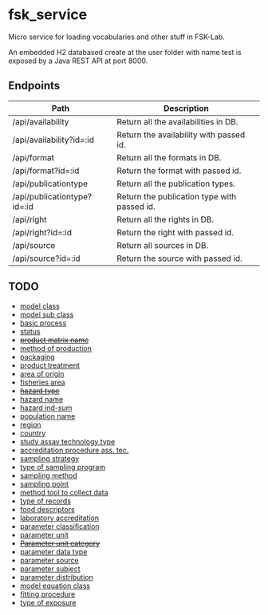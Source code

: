 # fsk_service
Micro service for loading vocabularies and other stuff in FSK-Lab.

An embedded H2 databased create at the user folder with name test is exposed by a Java REST API at port 8000.

## Endpoints

| Path | Description |
| ---- | ----------- |
| /api/availability | Return all the availabilities in DB. |
| /api/availability?id=:id | Return the availability with passed id. |
| /api/format | Return all the formats in DB. |
| /api/format?id=:id | Return the format with passed id. |
| /api/publicationtype | Return all the publication types. |
| /api/publicationtype?id=:id | Return the publication type with passed id. |
| /api/right | Return all the rights in DB. |
| /api/right?id=:id | Return the right with passed id. |
| /api/source | Return all sources in DB. |
| /api/source?id=:id | Return the source with passed id. |

## TODO
- [model class](https://docs.google.com/spreadsheets/d/1C6N4-YWX9OMmNStd2rYlSUaVys-aiJGLj00cD44aVc8/edit#gid=1154676235)
- [model sub class](https://docs.google.com/spreadsheets/d/1C6N4-YWX9OMmNStd2rYlSUaVys-aiJGLj00cD44aVc8/edit#gid=193246350)
- [basic process](https://docs.google.com/spreadsheets/d/1C6N4-YWX9OMmNStd2rYlSUaVys-aiJGLj00cD44aVc8/edit#gid=381733675)
- [status](https://docs.google.com/spreadsheets/d/1C6N4-YWX9OMmNStd2rYlSUaVys-aiJGLj00cD44aVc8/edit#gid=2062722204)
- ~~[product matrix name](https://docs.google.com/spreadsheets/d/1C6N4-YWX9OMmNStd2rYlSUaVys-aiJGLj00cD44aVc8/edit#gid=610500565)~~
- [method of production](https://docs.google.com/spreadsheets/d/1C6N4-YWX9OMmNStd2rYlSUaVys-aiJGLj00cD44aVc8/edit#gid=711117009)
- [packaging](https://docs.google.com/spreadsheets/d/1C6N4-YWX9OMmNStd2rYlSUaVys-aiJGLj00cD44aVc8/edit#gid=2122448795)
- [product treatment](https://docs.google.com/spreadsheets/d/1C6N4-YWX9OMmNStd2rYlSUaVys-aiJGLj00cD44aVc8/edit#gid=488778805)
- [area of origin](https://docs.google.com/spreadsheets/d/1C6N4-YWX9OMmNStd2rYlSUaVys-aiJGLj00cD44aVc8/edit#gid=488778805)
- [fisheries area](https://docs.google.com/spreadsheets/d/1C6N4-YWX9OMmNStd2rYlSUaVys-aiJGLj00cD44aVc8/edit#gid=1540682688)
- ~~[hazard type](https://docs.google.com/spreadsheets/d/1C6N4-YWX9OMmNStd2rYlSUaVys-aiJGLj00cD44aVc8/edit#gid=651474180)~~
- [hazard name](https://docs.google.com/spreadsheets/d/1C6N4-YWX9OMmNStd2rYlSUaVys-aiJGLj00cD44aVc8/edit#gid=1936165954)
- [hazard ind-sum](https://docs.google.com/spreadsheets/d/1C6N4-YWX9OMmNStd2rYlSUaVys-aiJGLj00cD44aVc8/edit#gid=225943893)
- [population name](https://docs.google.com/spreadsheets/d/1C6N4-YWX9OMmNStd2rYlSUaVys-aiJGLj00cD44aVc8/edit#gid=2128658847)
- [region](https://docs.google.com/spreadsheets/d/1C6N4-YWX9OMmNStd2rYlSUaVys-aiJGLj00cD44aVc8/edit#gid=1611410281)
- [country](https://docs.google.com/spreadsheets/d/1C6N4-YWX9OMmNStd2rYlSUaVys-aiJGLj00cD44aVc8/edit#gid=137935205)
- [study assay technology type](https://docs.google.com/spreadsheets/d/1C6N4-YWX9OMmNStd2rYlSUaVys-aiJGLj00cD44aVc8/edit#gid=803118524)
- [accreditation procedure ass. tec.](https://docs.google.com/spreadsheets/d/1C6N4-YWX9OMmNStd2rYlSUaVys-aiJGLj00cD44aVc8/edit#gid=2139507382)
- [sampling strategy](https://docs.google.com/spreadsheets/d/1C6N4-YWX9OMmNStd2rYlSUaVys-aiJGLj00cD44aVc8/edit#gid=2011214756)
- [type of sampling program](https://docs.google.com/spreadsheets/d/1C6N4-YWX9OMmNStd2rYlSUaVys-aiJGLj00cD44aVc8/edit#gid=2028201745)
- [sampling method](https://docs.google.com/spreadsheets/d/1C6N4-YWX9OMmNStd2rYlSUaVys-aiJGLj00cD44aVc8/edit#gid=214711488)
- [sampling point](https://docs.google.com/spreadsheets/d/1C6N4-YWX9OMmNStd2rYlSUaVys-aiJGLj00cD44aVc8/edit#gid=1962983036)
- [method tool to collect data](https://docs.google.com/spreadsheets/d/1C6N4-YWX9OMmNStd2rYlSUaVys-aiJGLj00cD44aVc8/edit#gid=142059694)
- [type of records](https://docs.google.com/spreadsheets/d/1C6N4-YWX9OMmNStd2rYlSUaVys-aiJGLj00cD44aVc8/edit#gid=1894621904)
- [food descriptors](https://docs.google.com/spreadsheets/d/1C6N4-YWX9OMmNStd2rYlSUaVys-aiJGLj00cD44aVc8/edit#gid=1980509891)
- [laboratory accreditation](https://docs.google.com/spreadsheets/d/1C6N4-YWX9OMmNStd2rYlSUaVys-aiJGLj00cD44aVc8/edit#gid=445151534)
- [parameter classification](https://docs.google.com/spreadsheets/d/1C6N4-YWX9OMmNStd2rYlSUaVys-aiJGLj00cD44aVc8/edit#gid=1206772622)
- [parameter unit](https://docs.google.com/spreadsheets/d/1C6N4-YWX9OMmNStd2rYlSUaVys-aiJGLj00cD44aVc8/edit#gid=476984304)
- ~~[Parameter unit category](https://docs.google.com/spreadsheets/d/1C6N4-YWX9OMmNStd2rYlSUaVys-aiJGLj00cD44aVc8/edit#gid=999493606)~~
- [parameter data type](https://docs.google.com/spreadsheets/d/1C6N4-YWX9OMmNStd2rYlSUaVys-aiJGLj00cD44aVc8/edit#gid=1809954237)
- [parameter source](https://docs.google.com/spreadsheets/d/1C6N4-YWX9OMmNStd2rYlSUaVys-aiJGLj00cD44aVc8/edit#gid=1104089172)
- [parameter subject](https://docs.google.com/spreadsheets/d/1C6N4-YWX9OMmNStd2rYlSUaVys-aiJGLj00cD44aVc8/edit#gid=1072897671)
- [parameter distribution](https://docs.google.com/spreadsheets/d/1C6N4-YWX9OMmNStd2rYlSUaVys-aiJGLj00cD44aVc8/edit#gid=1730313417)
- [model equation class](https://docs.google.com/spreadsheets/d/1C6N4-YWX9OMmNStd2rYlSUaVys-aiJGLj00cD44aVc8/edit#gid=2138403984)
- [fitting procedure](https://docs.google.com/spreadsheets/d/1C6N4-YWX9OMmNStd2rYlSUaVys-aiJGLj00cD44aVc8/edit#gid=626949475)
- [type of exposure](https://docs.google.com/spreadsheets/d/1C6N4-YWX9OMmNStd2rYlSUaVys-aiJGLj00cD44aVc8/edit#gid=1148245676)